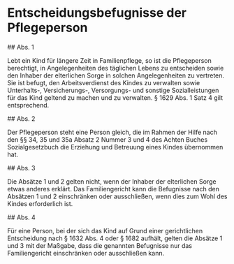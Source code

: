 # Entscheidungsbefugnisse der Pflegeperson



\#\# Abs. 1

 Lebt ein Kind für längere Zeit in Familienpflege, so ist die Pflegeperson berechtigt, in Angelegenheiten des täglichen Lebens zu entscheiden sowie den Inhaber der elterlichen Sorge in solchen Angelegenheiten zu vertreten. Sie ist befugt, den Arbeitsverdienst des Kindes zu verwalten sowie Unterhalts\-, Versicherungs\-, Versorgungs\- und sonstige Sozialleistungen für das Kind geltend zu machen und zu verwalten. § 1629 Abs. 1 Satz 4 gilt entsprechend.

\#\# Abs. 2

 Der Pflegeperson steht eine Person gleich, die im Rahmen der Hilfe nach den §§ 34, 35 und 35a Absatz 2 Nummer 3 und 4 des Achten Buches Sozialgesetzbuch die Erziehung und Betreuung eines Kindes übernommen hat.

\#\# Abs. 3

 Die Absätze 1 und 2 gelten nicht, wenn der Inhaber der elterlichen Sorge etwas anderes erklärt. Das Familiengericht kann die Befugnisse nach den Absätzen 1 und 2 einschränken oder ausschließen, wenn dies zum Wohl des Kindes erforderlich ist.

\#\# Abs. 4

 Für eine Person, bei der sich das Kind auf Grund einer gerichtlichen Entscheidung nach § 1632 Abs. 4 oder § 1682 aufhält, gelten die Absätze 1 und 3 mit der Maßgabe, dass die genannten Befugnisse nur das Familiengericht einschränken oder ausschließen kann. 

